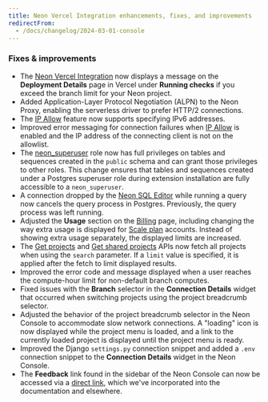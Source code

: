 ```yaml
---
title: Neon Vercel Integration enhancements, fixes, and improvements
redirectFrom:
  - /docs/changelog/2024-03-01-console
---
```


### Fixes & improvements

- The [Neon Vercel Integration](/docs/guides/vercel) now displays a message on the **Deployment Details** page in Vercel under **Running checks** if you exceed the branch limit for your Neon project.
- Added Application-Layer Protocol Negotiation (ALPN) to the Neon Proxy, enabling the serverless driver to prefer HTTP/2 connections.
- The [IP Allow](/docs/introduction/ip-allow) feature now supports specifying IPv6 addresses.
- Improved error messaging for connection failures when [IP Allow](/docs/introduction/ip-allow) is enabled and the IP address of the connecting client is not on the allowlist.
- The [neon_superuser](/docs/manage/roles#the-neonsuperuser-role) role now has full privileges on tables and sequences created in the `public` schema and can grant those privileges to other roles. This change ensures that tables and sequences created under a Postgres superuser role during extension installation are fully accessible to a `neon_superuser`.
- A connection dropped by the [Neon SQL Editor](/docs/get-started/query-with-neon-sql-editor) while running a query now cancels the query process in Postgres. Previously, the query process was left running.
- Adjusted the **Usage** section on the [Billing](https://console.neon.tech/app/billing#usage) page, including changing the way extra usage is displayed for [Scale plan](/docs/introduction/plans#scale) accounts. Instead of showing extra usage separately, the displayed limits are increased.
- The [Get projects](https://api-docs.neon.tech/reference/listprojects) and [Get shared projects](https://api-docs.neon.tech/reference/listsharedprojects) APIs now fetch all projects when using the `search` parameter. If a `limit` value is specified, it is applied after the fetch to limit displayed results.
- Improved the error code and message displayed when a user reaches the compute-hour limit for non-default branch computes.
- Fixed issues with the **Branch** selector in the **Connection Details** widget that occurred when switching projects using the project breadcrumb selector.
- Adjusted the behavior of the project breadcrumb selector in the Neon Console to accommodate slow network connections. A "loading" icon is now displayed while the project menu is loaded, and a link to the currently loaded project is displayed until the project menu is ready.
- Improved the Django `settings.py` connection snippet and added a `.env` connection snippet to the **Connection Details** widget in the Neon Console.
- The **Feedback** link found in the sidebar of the Neon Console can now be accessed via a [direct link](https://console.neon.tech/app/projects?modal=feedback), which we've incorporated into the documentation and elsewhere.
